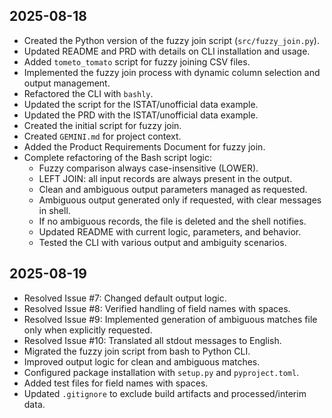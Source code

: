 ## 2025-08-18

- Created the Python version of the fuzzy join script (`src/fuzzy_join.py`).
- Updated README and PRD with details on CLI installation and usage.
- Added `tometo_tomato` script for fuzzy joining CSV files.
- Implemented the fuzzy join process with dynamic column selection and output management.
- Refactored the CLI with `bashly`.
- Updated the script for the ISTAT/unofficial data example.
- Updated the PRD with the ISTAT/unofficial data example.
- Created the initial script for fuzzy join.
- Created `GEMINI.md` for project context.
- Added the Product Requirements Document for fuzzy join.
- Complete refactoring of the Bash script logic:
  - Fuzzy comparison always case-insensitive (LOWER).
  - LEFT JOIN: all input records are always present in the output.
  - Clean and ambiguous output parameters managed as requested.
  - Ambiguous output generated only if requested, with clear messages in shell.
  - If no ambiguous records, the file is deleted and the shell notifies.
  - Updated README with current logic, parameters, and behavior.
  - Tested the CLI with various output and ambiguity scenarios.

## 2025-08-19

- Resolved Issue #7: Changed default output logic.
- Resolved Issue #8: Verified handling of field names with spaces.
- Resolved Issue #9: Implemented generation of ambiguous matches file only when explicitly requested.
- Resolved Issue #10: Translated all stdout messages to English.
- Migrated the fuzzy join script from bash to Python CLI.
- Improved output logic for clean and ambiguous matches.
- Configured package installation with `setup.py` and `pyproject.toml`.
- Added test files for field names with spaces.
- Updated `.gitignore` to exclude build artifacts and processed/interim data.
